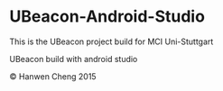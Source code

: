 UBeacon-Android-Studio
======================

This is the UBeacon project build for MCI Uni-Stuttgart 

UBeacon build with android studio

&copy; Hanwen Cheng  2015
